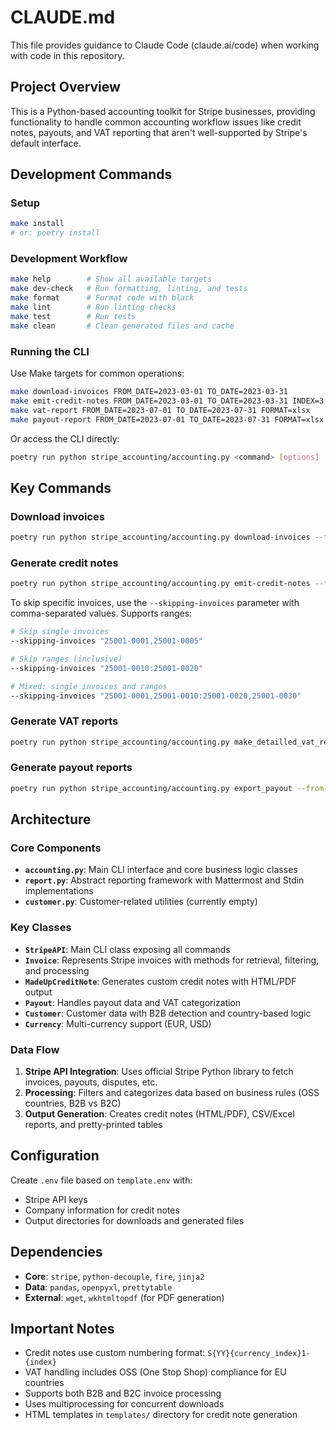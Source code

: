 # CLAUDE.md

This file provides guidance to Claude Code (claude.ai/code) when working with code in this repository.

## Project Overview

This is a Python-based accounting toolkit for Stripe businesses, providing functionality to handle common accounting workflow issues like credit notes, payouts, and VAT reporting that aren't well-supported by Stripe's default interface.

## Development Commands

### Setup
```bash
make install
# or: poetry install
```

### Development Workflow
```bash
make help        # Show all available targets
make dev-check   # Run formatting, linting, and tests
make format      # Format code with black
make lint        # Run linting checks
make test        # Run tests
make clean       # Clean generated files and cache
```

### Running the CLI
Use Make targets for common operations:
```bash
make download-invoices FROM_DATE=2023-03-01 TO_DATE=2023-03-31
make emit-credit-notes FROM_DATE=2023-03-01 TO_DATE=2023-03-31 INDEX=3 CURRENCY=eur ISSUE_DATE=2023-03-31
make vat-report FROM_DATE=2023-07-01 TO_DATE=2023-07-31 FORMAT=xlsx
make payout-report FROM_DATE=2023-07-01 TO_DATE=2023-07-31 FORMAT=xlsx
```

Or access the CLI directly:
```bash
poetry run python stripe_accounting/accounting.py <command> [options]
```

## Key Commands

### Download invoices
```bash
poetry run python stripe_accounting/accounting.py download-invoices --from-datetime 2023-03-01 --until-datetime 2023-03-31
```

### Generate credit notes
```bash
poetry run python stripe_accounting/accounting.py emit-credit-notes --from-datetime 2023-03-01 --until-datetime 2023-03-31 --first-index-cn 3 --currency-iso-code eur --include-open 1 --issued-date-credit-note 2023-03-31
```

To skip specific invoices, use the `--skipping-invoices` parameter with comma-separated values. Supports ranges:
```bash
# Skip single invoices
--skipping-invoices "25001-0001,25001-0005"

# Skip ranges (inclusive)
--skipping-invoices "25001-0010:25001-0020"

# Mixed: single invoices and ranges
--skipping-invoices "25001-0001,25001-0010:25001-0020,25001-0030"
```

### Generate VAT reports
```bash
poetry run python stripe_accounting/accounting.py make_detailled_vat_report --from-datetime 2023-07-01 --until-datetime 2023-07-31 --output-extension xlsx
```

### Generate payout reports
```bash
poetry run python stripe_accounting/accounting.py export_payout --from-datetime 2023-07-01 --until-datetime 2023-07-31 --output-extension xlsx
```

## Architecture

### Core Components

- **`accounting.py`**: Main CLI interface and core business logic classes
- **`report.py`**: Abstract reporting framework with Mattermost and Stdin implementations
- **`customer.py`**: Customer-related utilities (currently empty)

### Key Classes

- **`StripeAPI`**: Main CLI class exposing all commands
- **`Invoice`**: Represents Stripe invoices with methods for retrieval, filtering, and processing
- **`MadeUpCreditNote`**: Generates custom credit notes with HTML/PDF output
- **`Payout`**: Handles payout data and VAT categorization
- **`Customer`**: Customer data with B2B detection and country-based logic
- **`Currency`**: Multi-currency support (EUR, USD)

### Data Flow

1. **Stripe API Integration**: Uses official Stripe Python library to fetch invoices, payouts, disputes, etc.
2. **Processing**: Filters and categorizes data based on business rules (OSS countries, B2B vs B2C)
3. **Output Generation**: Creates credit notes (HTML/PDF), CSV/Excel reports, and pretty-printed tables

## Configuration

Create `.env` file based on `template.env` with:
- Stripe API keys
- Company information for credit notes
- Output directories for downloads and generated files

## Dependencies

- **Core**: `stripe`, `python-decouple`, `fire`, `jinja2`
- **Data**: `pandas`, `openpyxl`, `prettytable`
- **External**: `wget`, `wkhtmltopdf` (for PDF generation)

## Important Notes

- Credit notes use custom numbering format: `S{YY}{currency_index}1-{index}`
- VAT handling includes OSS (One Stop Shop) compliance for EU countries
- Supports both B2B and B2C invoice processing
- Uses multiprocessing for concurrent downloads
- HTML templates in `templates/` directory for credit note generation